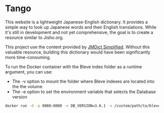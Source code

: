 # Tango

This website is a lightweight Japanese-English dictionary. It provides a simple way to look up Japanese words and their English translations.
While it's still in development and not yet comprehensive, the goal is to create a resource similar to Jisho.org. 

This project use the content provided by [JMDict Simplified](https://github.com/scriptin/jmdict-simplified). Without this valuable resource, building this dictionary would have been significantly more time-consuming.

To run the Docker container with the Bleve index folder as a runtime argument, you can use:
- The -v option to mount the folder where Bleve indexes are located into the the volume
- The -e option to set the environment variable that selects the Database version

```bash
docker run -d -p 8080:8080 -e DB_VERSION=3.6.1 -v /custom/path/to/bleve:/root/database tango
```
